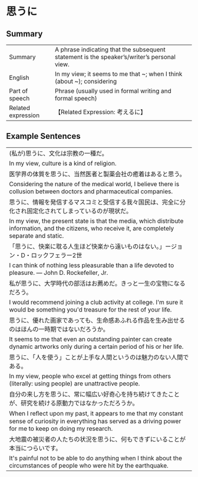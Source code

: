 # 思うに

## Summary

<table><tr>   <td>Summary</td>   <td>A phrase indicating that the subsequent statement is the speaker’s/writer’s personal view.</td></tr><tr>   <td>English</td>   <td>In my view; it seems to me that ~; when I think (about ~); considering</td></tr><tr>   <td>Part of speech</td>   <td>Phrase (usually used in formal writing and formal speech)</td></tr><tr>   <td>Related expression</td>   <td>【Related Expression: 考えるに】</td></tr></table>

## Example Sentences

<table><tr><td>(私が)思うに、文化は宗教の一種だ。</td></tr><tr><td>In my view, culture is a kind of religion.</td></tr><tr><td>医学界の体質を思うに、当然医者と製薬会社の癒着はあると思う。</td></tr><tr><td>Considering the nature of the medical world, I believe there is collusion between doctors and pharmaceutical companies.</td></tr><tr><td>思うに、情報を発信するマスコミと受信する我々国民は、完全に分化され固定化されてしまっているのが現状だ。</td></tr><tr><td>In my view, the present state is that the media, which distribute information, and the citizens, who receive it, are completely separate and static.</td></tr><tr><td>「思うに、快楽に耽る人生ほど快楽から遠いものはない。」ージョン・D・ロックフェラー2世</td></tr><tr><td>I can think of nothing less pleasurable than a life devoted to pleasure. ― John D. Rockefeller, Jr.</td></tr><tr><td>私が思うに、大学時代の部活はお薦めだ。きっと一生の宝物になるだろう。</td></tr><tr><td>I would recommend joining a club activity at college. I'm sure it would be something you'd treasure for the rest of your life.</td></tr><tr><td>思うに、優れた画家であっても、生命感あふれる作品を生み出せるのはほんの一時期ではないだろうか。</td></tr><tr><td>It seems to me that even an outstanding painter can create dynamic artworks only during a certain period of his or her life.</td></tr><tr><td>思うに、「人を使う」ことが上手な人間というのは魅力のない人間である。</td></tr><tr><td>In my view, people who excel at getting things from others (literally: using people) are unattractive people.</td></tr><tr><td>自分の来し方を思うに、常に幅広い好奇心を持ち続けてきたことが、研究を続ける原動力ではなかっただろうか。</td></tr><tr><td>When I reﬂect upon my past, it appears to me that my constant sense of curiosity in everything has served as a driving power for me to keep on doing my research.</td></tr><tr><td>大地震の被災者の人たちの状況を思うに、何もできずにいることが本当につらいです。</td></tr><tr><td>It's painful not to be able to do anything when I think about the circumstances of people who were hit by the earthquake.</td></tr></table>

